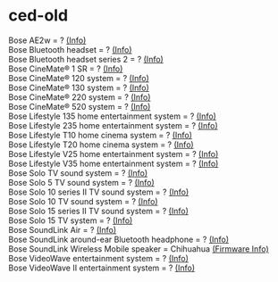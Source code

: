 # ced-old
Bose AE2w = ? <a href="https://github.com/bosefirmware/ced-old/blob/master/bose_ae2w_and_bose_soundlink_around-ear_bluetooth_headphones/README.md">(Info)</a><br>
Bose Bluetooth headset = ? <a href="https://github.com/bosefirmware/ced-old/blob/master/bose_bluetooth_headset/README.md">(Info)</a><br>
Bose Bluetooth headset series 2 = ? <a href="https://github.com/bosefirmware/ced-old/blob/master/bose_bluetooth_headset/README.md">(Info)</a><br>
Bose CineMate® 1 SR  = ? <a href="https://github.com/bosefirmware/ced-old/blob/master/cinemate_1sr/README.md">(Info)</a><br>
Bose CineMate® 120 system = ? <a href="https://github.com/bosefirmware/ced-old/blob/master/cinemate/README.md">(Info)</a><br>
Bose CineMate® 130 system = ? <a href="https://github.com/bosefirmware/ced-old/blob/master/cinemate/README.md">(Info)</a><br>
Bose CineMate® 220 system = ? <a href="https://github.com/bosefirmware/ced-old/blob/master/cinemate/README.md">(Info)</a><br>
Bose CineMate® 520 system = ? <a href="https://github.com/bosefirmware/ced-old/blob/master/cinemate/README.md">(Info)</a><br>
Bose Lifestyle 135 home entertainment system = ? <a href="https://github.com/bosefirmware/ced-old/blob/master/bose_console/README.md">(Info)</a><br>
Bose Lifestyle 235 home entertainment system = ? <a href="https://github.com/bosefirmware/ced-old/blob/master/bose_console/README.md">(Info)</a><br>
Bose Lifestyle T10 home cinema system = ? <a href="https://github.com/bosefirmware/ced-old/blob/master/bose_console/README.md">(Info)</a><br>
Bose Lifestyle T20 home cinema system = ? <a href="https://github.com/bosefirmware/ced-old/blob/master/bose_console/README.md">(Info)</a><br>
Bose Lifestyle V25 home entertainment system = ? <a href="https://github.com/bosefirmware/ced-old/blob/master/bose_console/README.md">(Info)</a><br>
Bose Lifestyle V35 home entertainment system = ? <a href="https://github.com/bosefirmware/ced-old/blob/master/bose_console/README.md">(Info)</a><br>
Bose Solo TV sound system = ? <a href="https://github.com/bosefirmware/ced-old/blob/master/bose_solo_tv_sound_system/README.md">(Info)</a><br>
Bose Solo 5 TV sound system = ? <a href="https://github.com/bosefirmware/ced-old/blob/master/bose_solo_5_tv_sound_system/README.md">(Info)</a><br>
Bose Solo 10 series II TV sound system = ? <a href="https://github.com/bosefirmware/ced-old/blob/master/bose_solo_tv_sound_system/README.md">(Info)</a><br>
Bose Solo 10 TV sound system = ? <a href="https://github.com/bosefirmware/ced-old/blob/master/bose_solo_tv_sound_system/README.md">(Info)</a><br>
Bose Solo 15 series II TV sound system = ? <a href="https://github.com/bosefirmware/ced-old/blob/master/bose_solo_tv_sound_system/README.md">(Info)</a><br>
Bose Solo 15 TV system = ? <a href="https://github.com/bosefirmware/ced-old/blob/master/bose_solo_tv_sound_system/README.md">(Info)</a><br>
Bose SoundLink Air = ? <a href="https://github.com/bosefirmware/ced-old/blob/master/bose_soundlink_air/README.md">(Info)</a><br>
Bose SoundLink around-ear Bluetooth headphone = ? <a href="https://github.com/bosefirmware/ced-old/blob/master/bose_ae2w_and_bose_soundlink_around-ear_bluetooth_headphones/README.md">(Info)</a><br>
Bose SoundLink Wireless Mobile speaker = Chihuahua <a href="https://github.com/bosefirmware/ced-old/blob/master/bose_bluetooth_speaker/README.md">(Firmware Info)</a><br>
Bose VideoWave entertainment system = ? <a href="https://github.com/bosefirmware/ced-old/blob/master/bose_console/README.md">(Info)</a><br>
Bose VideoWave II entertainment system = ? <a href="https://github.com/bosefirmware/ced-old/blob/master/bose_console/README.md">(Info)</a><br>

